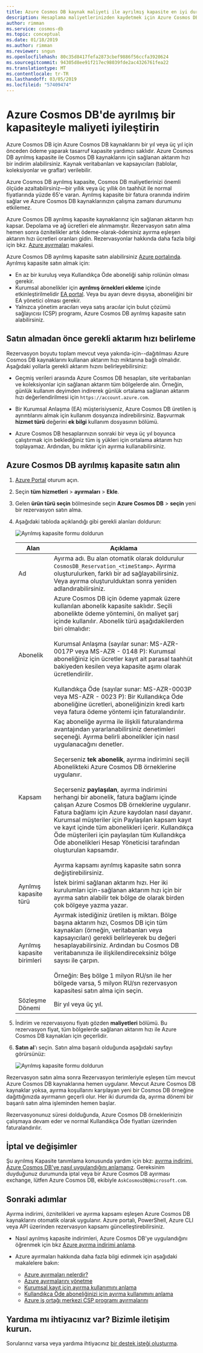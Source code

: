 ```yaml
---
title: Azure Cosmos DB kaynak maliyeti ile ayrılmış kapasite en iyi duruma getirme
description: Hesaplama maliyetlerinizden kaydetmek için Azure Cosmos DB ayrılmış kapasite satın alma konusunda bilgi edinin.
author: rimman
ms.service: cosmos-db
ms.topic: conceptual
ms.date: 01/18/2019
ms.author: rimman
ms.reviewer: sngun
ms.openlocfilehash: 80c35d8417fefa2873cbef9886f56ccfa3920624
ms.sourcegitcommit: 94305d8ee91f217ec98039fde2ac4326761fea22
ms.translationtype: MT
ms.contentlocale: tr-TR
ms.lasthandoff: 03/05/2019
ms.locfileid: "57409474"
---
```

# <a name="optimize-cost-with-reserved-capacity-in-azure-cosmos-db"></a>Azure Cosmos DB'de ayrılmış bir kapasiteyle maliyeti iyileştirin

Azure Cosmos DB için Azure Cosmos DB kaynaklarını bir yıl veya üç yıl için önceden ödeme yaparak tasarruf kapasite yardımcı saklıdır. Azure Cosmos DB ayrılmış kapasite ile Cosmos DB kaynaklarını için sağlanan aktarım hızı bir indirim alabilirsiniz. Kaynak veritabanları ve kapsayıcıları (tablolar, koleksiyonlar ve graflar) verilebilir.

Azure Cosmos DB ayrılmış kapasite, Cosmos DB maliyetlerinizi önemli ölçüde azaltabilirsiniz&mdash;bir yıllık veya üç yıllık ön taahhüt ile normal fiyatlarında yüzde 65'e varan. Ayrılmış kapasite bir fatura oranında indirim sağlar ve Azure Cosmos DB kaynaklarınızın çalışma zamanı durumunu etkilemez.

Azure Cosmos DB ayrılmış kapasite kaynaklarınız için sağlanan aktarım hızı kapsar. Depolama ve ağ ücretleri ele alınmamıştır. Rezervasyon satın alma hemen sonra öznitelikler artık ödeme-olarak-ödersiniz ayırma eşleşen aktarım hızı ücretleri oranları gidin. Rezervasyonlar hakkında daha fazla bilgi için bkz. [Azure ayırmaları](../billing/billing-save-compute-costs-reservations.md) makalesi. 

Azure Cosmos DB ayrılmış kapasite satın alabilirsiniz [Azure portalında](https://portal.azure.com). Ayrılmış kapasite satın almak için:

* En az bir kuruluş veya Kullandıkça Öde aboneliği sahip rolünün olması gerekir.  
* Kurumsal abonelikler için **ayrılmış örnekleri ekleme** içinde etkinleştirilmelidir [EA portal](https://ea.azure.com). Veya bu ayarı devre dışıysa, aboneliğini bir EA yönetici olması gerekir.
* Yalnızca yönetim aracıları veya satış aracılar için bulut çözümü sağlayıcısı (CSP) programı, Azure Cosmos DB ayrılmış kapasite satın alabilirsiniz.

## <a name="determine-the-required-throughput-before-purchase"></a>Satın almadan önce gerekli aktarım hızı belirleme

Rezervasyon boyutu toplam mevcut veya yakında-için--dağıtılması Azure Cosmos DB kaynaklarını kullanan aktarım hızı miktarına bağlı olmalıdır. Aşağıdaki yollarla gerekli aktarım hızını belirleyebilirsiniz:

* Geçmiş verileri arasında Azure Cosmos DB hesapları, site veritabanları ve koleksiyonlar için sağlanan aktarım tüm bölgelerde alın. Örneğin, günlük kullanım deyimden indirerek günlük ortalama sağlanan aktarım hızı değerlendirilmesi için `https://account.azure.com`.

* Bir Kurumsal Anlaşma (EA) müşterisiyseniz, Azure Cosmos DB üretilen iş ayrıntılarını almak için kullanım dosyanıza indirebilirsiniz. Başvurmak **hizmet türü** değerini **ek bilgi** kullanım dosyasının bölümü.

* Azure Cosmos DB hesaplarınızın sonraki bir veya üç yıl boyunca çalıştırmak için beklediğiniz tüm iş yükleri için ortalama aktarım hızı toplayamaz. Ardından, bu miktar için ayırma kullanabilirsiniz.

## <a name="buy-azure-cosmos-db-reserved-capacity"></a>Azure Cosmos DB ayrılmış kapasite satın alın

1. [Azure Portal](https://portal.azure.com) oturum açın.  

2. Seçin **tüm hizmetleri** > **ayırmaları** > **Ekle**.  

3. Gelen **ürün türü seçin** bölmesinde seçin **Azure Cosmos DB** > **seçin** yeni bir rezervasyon satın alma.  

4. Aşağıdaki tabloda açıklandığı gibi gerekli alanları doldurun:

   ![Ayrılmış kapasite formu doldurun](./media/cosmos-db-reserved-capacity/fill_reserved_capacity_form.png) 

   |Alan  |Açıklama  |
   |---------|---------|
   |Ad   |    Ayırma adı. Bu alan otomatik olarak doldurulur `CosmosDB_Reservation_<timeStamp>`. Ayırma oluşturulurken, farklı bir ad sağlayabilirsiniz. Veya ayırma oluşturulduktan sonra yeniden adlandırabilirsiniz.      |
   |Abonelik  |   Azure Cosmos DB için ödeme yapmak üzere kullanılan abonelik kapasite saklıdır. Seçili abonelikte ödeme yöntemini, ön maliyet şarj içinde kullanılır. Abonelik türü aşağıdakilerden biri olmalıdır: <br/><br/>  Kurumsal Anlaşma (sayılar sunar: MS-AZR-0017P veya MS-AZR - 0148 P): Kurumsal aboneliğiniz için ücretler kayıt ait parasal taahhüt bakiyeden kesilen veya kapasite aşımı olarak ücretlendirilir. <br/><br/> Kullandıkça Öde (sayılar sunar: MS-AZR-0003P veya MS-AZR - 0023 P): Bir Kullandıkça Öde aboneliğine ücretleri, aboneliğinizin kredi kartı veya fatura ödeme yöntemi için faturalandırılır.    |
   |Kapsam   |   Kaç aboneliğe ayırma ile ilişkili faturalandırma avantajından yararlanabilirsiniz denetimleri seçeneği. Ayırma belirli abonelikler için nasıl uygulanacağını denetler.   <br/><br/>  Seçerseniz **tek abonelik**, ayırma indirimini seçili Abonelikteki Azure Cosmos DB örneklerine uygulanır. <br/><br/>  Seçerseniz **paylaşılan**, ayırma indirimini herhangi bir abonelik, fatura bağlamı içinde çalışan Azure Cosmos DB örneklerine uygulanır. Fatura bağlamı için Azure kaydolan nasıl dayanır. Kurumsal müşteriler için Paylaşılan kapsam kayıt ve kayıt içinde tüm abonelikleri içerir. Kullandıkça Öde müşterileri için paylaşılan tüm Kullandıkça Öde abonelikleri Hesap Yöneticisi tarafından oluşturulan kapsamdır.  <br/><br/> Ayırma kapsamı ayrılmış kapasite satın sonra değiştirebilirsiniz.  |
   |Ayrılmış kapasite türü   |  İstek birimi sağlanan aktarım hızı. Her iki kurulumları için-sağlanan aktarım hızı için bir ayırma satın alabilir tek bölge de olarak birden çok bölgeye yazma yazar.|
   |Ayrılmış kapasite birimleri  |      Ayırmak istediğiniz üretilen iş miktarı. Bölge başına aktarım hızı, Cosmos DB için tüm kaynakları (örneğin, veritabanları veya kapsayıcıları) gerekli belirleyerek bu değeri hesaplayabilirsiniz. Ardından bu Cosmos DB veritabanınıza ile ilişkilendireceksiniz bölge sayısı ile çarpın.  <br/><br/> Örneğin: Beş bölge 1 milyon RU/sn ile her bölgede varsa, 5 milyon RU/sn rezervasyon kapasitesi satın alma için seçin.    |
   |Sözleşme Dönemi  |   Bir yıl veya üç yıl.   |

5. İndirim ve rezervasyonu fiyatı gözden **maliyetleri** bölümü. Bu rezervasyon fiyat, tüm bölgelerde sağlanan aktarım hızı ile Azure Cosmos DB kaynakları için geçerlidir.  

6. **Satın al**'ı seçin. Satın alma başarılı olduğunda aşağıdaki sayfayı görürsünüz: 

   ![Ayrılmış kapasite formu doldurun](./media/cosmos-db-reserved-capacity/reserved_capacity_successful.png) 

Rezervasyon satın alma sonra Rezervasyon terimleriyle eşleşen tüm mevcut Azure Cosmos DB kaynaklarına hemen uygulanır. Mevcut Azure Cosmos DB kaynaklar yoksa, ayırma koşullarını karşılayan yeni bir Cosmos DB örneğine dağıttığınızda ayırmanın geçerli olur. Her iki durumda da, ayırma dönemi bir başarılı satın alma işleminden hemen başlar. 

Rezervasyonunuz süresi dolduğunda, Azure Cosmos DB örneklerinizin çalışmaya devam eder ve normal Kullandıkça Öde fiyatları üzerinden faturalandırılır.

## <a name="cancellation-and-exchanges"></a>İptal ve değişimler

Şu ayrılmış Kapasite tanımlama konusunda yardım için bkz: [ayırma indirimi, Azure Cosmos DB'ye nasıl uygulandığını anlamanız](../billing/billing-understand-cosmosdb-reservation-charges.md). Gereksinim duyduğunuz durumunda iptal veya bir Azure Cosmos DB ayırması exchange, lütfen Azure Cosmos DB, ekibiyle `AskCosmosDB@microsoft.com`.

## <a name="next-steps"></a>Sonraki adımlar

Ayırma indirimi, öznitelikleri ve ayırma kapsamı eşleşen Azure Cosmos DB kaynaklarını otomatik olarak uygulanır. Azure portalı, PowerShell, Azure CLI veya API üzerinden rezervasyon kapsamı güncelleştirebilirsiniz.

*  Nasıl ayrılmış kapasite indirimleri, Azure Cosmos DB'ye uygulandığını öğrenmek için bkz [Azure ayırma indirimi anlama](../billing/billing-understand-cosmosdb-reservation-charges.md).

* Azure ayırmaları hakkında daha fazla bilgi edinmek için aşağıdaki makalelere bakın:

   * [Azure ayırmaları nelerdir?](../billing/billing-save-compute-costs-reservations.md)  
   * [Azure ayırmalarını yönetme](../billing/billing-manage-reserved-vm-instance.md)  
   * [Kurumsal kayıt için ayırma kullanımını anlama](../billing/billing-understand-reserved-instance-usage-ea.md)  
   * [Kullandıkça Öde aboneliğinizi için ayırma kullanımını anlama](../billing/billing-understand-reserved-instance-usage.md)
   * [Azure iş ortağı merkezi CSP programı ayırmalarını](https://docs.microsoft.com/partner-center/azure-reservations)

## <a name="need-help-contact-us"></a>Yardıma mı ihtiyacınız var? Bizimle iletişim kurun.

Sorularınız varsa veya yardıma ihtiyacınız [bir destek isteği oluşturma](https://portal.azure.com/#blade/Microsoft_Azure_Support/HelpAndSupportBlade/newsupportrequest).

